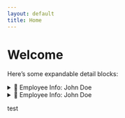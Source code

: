 ```yaml
---
layout: default
title: Home
---
```


# Welcome

Here’s some expandable detail blocks:

<details>
  <summary>👤 Employee Info: John Doe</summary>

<div class="card">
  <p><strong>Name:</strong> <span class="value">John Doe</span></p>
  <p><strong>Age:</strong> <span class="value">34</span></p>
  <p><strong>Job:</strong> <span class="value">Developer</span></p>
  <p><strong>Pet:</strong> <span class="value">Dog</span></p>
  <p><strong>Wage:</strong> <span class="value">$75,000/year</span></p>
  <p><strong>Cat Name:</strong> <span class="value">N/A</span></p>
</div>

<div class="card">
  <p><strong>Name:</strong> <span class="value">Jane Smith</span></p>
  <p><strong>Age:</strong> <span class="value">29</span></p>
  <p><strong>Job:</strong> <span class="value">Designer</span></p>
  <p><strong>Pet:</strong> <span class="value">Cat</span></p>
  <p><strong>Wage:</strong> <span class="value">$68,000/year</span></p>
  <p><strong>Cat Name:</strong> <span class="value">Whiskers</span></p>
</div>

</details>

<details>
  <summary>👤 Employee Info: John Doe</summary>

<div class="card">
  <p><strong>Name:</strong> <span class="value">John Doe</span></p>
  <p><strong>Age:</strong> <span class="value">34</span></p>
  <p><strong>Job:</strong> <span class="value">Developer</span></p>
  <p><strong>Pet:</strong> <span class="value">Dog</span></p>
  <p><strong>Wage:</strong> <span class="value">$75,000/year</span></p>
  <p><strong>Cat Name:</strong> <span class="value">N/A</span></p>
</div>

<div class="card">
  <p><strong>Name:</strong> <span class="value">Jane Smith</span></p>
  <p><strong>Age:</strong> <span class="value">29</span></p>
  <p><strong>Job:</strong> <span class="value">Designer</span></p>
  <p><strong>Pet:</strong> <span class="value">Cat</span></p>
  <p><strong>Wage:</strong> <span class="value">$68,000/year</span></p>
  <p><strong>Cat Name:</strong> <span class="value">Whiskers</span></p>
</div>

</details>

test
